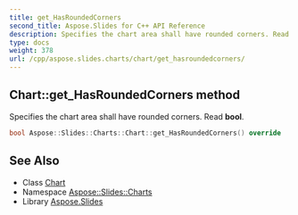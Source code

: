 ```yaml
---
title: get_HasRoundedCorners
second_title: Aspose.Slides for C++ API Reference
description: Specifies the chart area shall have rounded corners. Read bool.
type: docs
weight: 378
url: /cpp/aspose.slides.charts/chart/get_hasroundedcorners/
---
```

## Chart::get_HasRoundedCorners method


Specifies the chart area shall have rounded corners. Read **bool**.

```cpp
bool Aspose::Slides::Charts::Chart::get_HasRoundedCorners() override
```

## See Also

* Class [Chart](../)
* Namespace [Aspose::Slides::Charts](../../)
* Library [Aspose.Slides](../../../)

